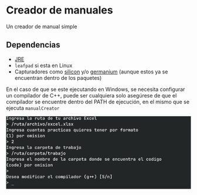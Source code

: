 # Creador de manuales
Un creador de manual simple

## Dependencias
- [JRE](https://www.java.com/es/download/manual.jsp)
- `leafpad` si esta en Linux
- Capturadores como [silicon](https://github.com/Aloxaf/silicon) y/o [germanium](https://github.com/matsuyoshi30/germanium)
  (aunque estos ya se encuentran dentro de los paquetes)

En el caso de que se este ejecutando en Windows, se necesita configurar un compilador de C++, puede ser cualquiera
solo asegúrese de que el compilador se encuentre dentro del PATH de ejecución, en el mismo que se ejecuta `manualCreator`

![Captura](./screenshot.png)